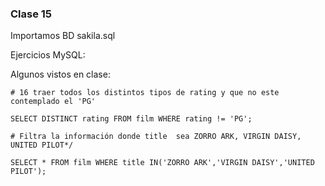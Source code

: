 ### Clase 15
Importamos BD sakila.sql

Ejercicios MySQL:

Algunos vistos en clase:

```
# 16 traer todos los distintos tipos de rating y que no este contemplado el 'PG'

SELECT DISTINCT rating FROM film WHERE rating != 'PG';

# Filtra la información donde title  sea ZORRO ARK, VIRGIN DAISY, UNITED PILOT*/

SELECT * FROM film WHERE title IN('ZORRO ARK','VIRGIN DAISY','UNITED PILOT');

```
